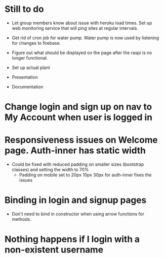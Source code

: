 # Still to do

* Let group members know about issue with heroku load times.  Set up 
web monitoring service that will ping sites at regular intervals.

* Get rid of cron job for water pump.  Water pump is now used by listening
for changes to firebase.

* Figure out what should be displayed on the page after the raspi
is no longer functional.

* Set up actual plant

* Presentation

* Documentation


# Change login and sign up on nav to My Account when user is logged in

# Responsiveness issues on Welcome page.  Auth-inner has static width
* Could be fixed with reduced padding on smaller sizes (bootstrap classes)
and setting the width to 70%
    - Padding on mobile set to 20px 10px 30px for auth-inner fixes the issues

# Binding in login and signup pages
* Don't need to bind in constructor when using arrow functions for methods.

# Nothing happens if I login with a non-existent username




